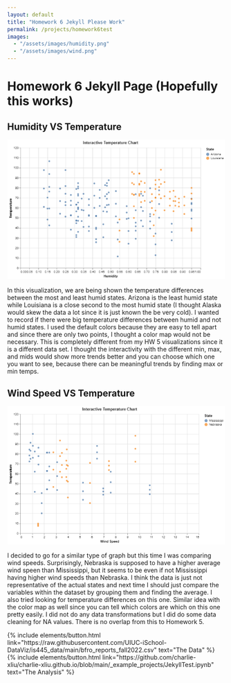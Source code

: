 ```yaml
---
layout: default
title: "Homework 6 Jekyll Please Work"
permalink: /projects/homework6test
images:
  - "/assets/images/humidity.png"
  - "/assets/images/wind.png"
---
```


# Homework 6 Jekyll Page (Hopefully this works)

## Humidity VS Temperature

![Chart of Humidity VS Max, mid and min Temperatures](/assets/pngs/humidity.png)

In this visualization, we are being shown the temperature differences between the most and least humid states. Arizona is the least humid state while Louisiana is a close second to the most humid state (I thought Alaska would skew the data a lot since it is just known the be very cold). I wanted to record if there were big temperature differences between humid and not humid states. I used the default colors because they are easy to tell apart and since there are only two points, I thought a color map would not be necessary. This is completely different from my HW 5 visualizations since it is a different data set. I thought the interactivity with the different min, max, and mids would show more trends better and you can choose which one you want to see, because there can be meaningful trends by finding max or min temps.

## Wind Speed VS Temperature

![Chart of Humidity VS Max, mid and min Temperatures](/assets/pngs/wind.png)

I decided to go for a similar type of graph but this time I was comparing wind speeds. Surprisingly, Nebraska is supposed to have a higher average wind speen than Mississippi, but it seems to be even if not Mississippi having higher wind speeds than Nebraska. I think the data is just not representative of the actual states and next time I should just compare the variables within the dataset by grouping them and finding the average. I also tried looking for temperature differences on this one. Similar idea with the color map as well since you can tell which colors are which on this one pretty easily. I did not do any data transformations but I did do some data cleaning for NA values. There is no overlap from this to Homework 5. 

<div class="left">
{% include elements/button.html link="https://raw.githubusercontent.com/UIUC-iSchool-DataViz/is445_data/main/bfro_reports_fall2022.csv" text="The Data" %}
</div>

<div class="right">
{% include elements/button.html link="https://github.com/charlie-xliu/charlie-xliu.github.io/blob/main/_example_projects/JekyllTest.ipynb" text="The Analysis" %}
</div>
